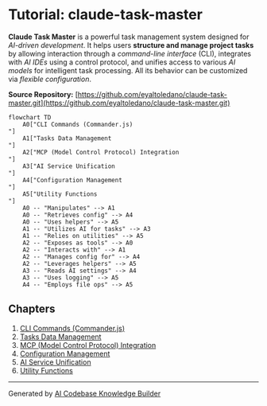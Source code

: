 # Tutorial: claude-task-master

**Claude Task Master** is a powerful task management system designed for *AI-driven development*. It helps users **structure and manage project tasks** by allowing interaction through a *command-line interface* (CLI), integrates with *AI IDEs* using a control protocol, and unifies access to various *AI models* for intelligent task processing. All its behavior can be customized via *flexible configuration*.


**Source Repository:** [https://github.com/eyaltoledano/claude-task-master.git](https://github.com/eyaltoledano/claude-task-master.git)

```mermaid
flowchart TD
    A0["CLI Commands (Commander.js)
"]
    A1["Tasks Data Management
"]
    A2["MCP (Model Control Protocol) Integration
"]
    A3["AI Service Unification
"]
    A4["Configuration Management
"]
    A5["Utility Functions
"]
    A0 -- "Manipulates" --> A1
    A0 -- "Retrieves config" --> A4
    A0 -- "Uses helpers" --> A5
    A1 -- "Utilizes AI for tasks" --> A3
    A1 -- "Relies on utilities" --> A5
    A2 -- "Exposes as tools" --> A0
    A2 -- "Interacts with" --> A1
    A2 -- "Manages config for" --> A4
    A2 -- "Leverages helpers" --> A5
    A3 -- "Reads AI settings" --> A4
    A3 -- "Uses logging" --> A5
    A4 -- "Employs file ops" --> A5
```

## Chapters

1. [CLI Commands (Commander.js)
](01_cli_commands__commander_js__.md)
2. [Tasks Data Management
](02_tasks_data_management_.md)
3. [MCP (Model Control Protocol) Integration
](03_mcp__model_control_protocol__integration_.md)
4. [Configuration Management
](04_configuration_management_.md)
5. [AI Service Unification
](05_ai_service_unification_.md)
6. [Utility Functions
](06_utility_functions_.md)


---

Generated by [AI Codebase Knowledge Builder](https://github.com/The-Pocket/Tutorial-Codebase-Knowledge)